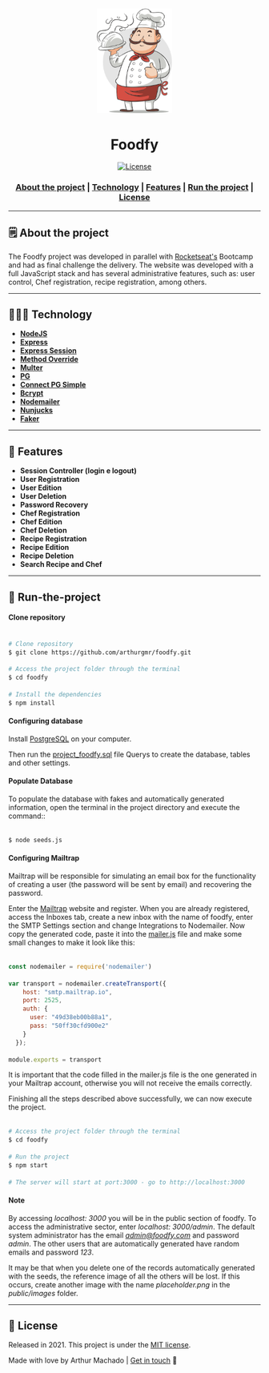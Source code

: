 <h1 align="center">
    <img alt="Chef" src="./public/assets/chef.png" width="150px" />
</h1>

<h1 align="center">Foodfy</h1>

<p align="center">
  <a href="LICENSE" >
<img alt="License" src="https://img.shields.io/badge/license-MIT-%23F8952D">
  </a>
</p>

<h3 align="center">  
  <a href="#-about-the-project">About the project</a> |
  <a href="#-technology">Technology</a> | 
  <a href="#-features">Features</a> | 
  <a href="#-run-the-project">Run the project</a> | 
  <a href="#-license">License</a> 
</h3>

---

## 🗒 About the project <a name="-about-the-project" style="text-decoration:none"></a>

The Foodfy project was developed in parallel with [Rocketseat's](https://rocketseat.com.br/) Bootcamp and had as final challenge the delivery. The website was developed with a full JavaScript stack and has several administrative features, such as: user control, Chef registration, recipe registration, among others.

---

## 👨🏻‍💻 Technology <a name="-technology" style="text-decoration:none"></a>

- **[NodeJS](https://nodejs.org/en/)**
- **[Express](https://expressjs.com/)**
- **[Express Session](https://github.com/expressjs/session)**
- **[Method Override](https://github.com/expressjs/method-override)**
- **[Multer](https://github.com/expressjs/multer)**
- **[PG](https://github.com/brianc/node-postgres/tree/master/packages/pg)**
- **[Connect PG Simple](https://www.npmjs.com/package/connect-pg-simple)**
- **[Bcrypt](https://github.com/dcodeIO/bcrypt.js)**
- **[Nodemailer](https://nodemailer.com/about/)**
- **[Nunjucks](https://github.com/mozilla/nunjucks)**
- **[Faker](https://github.com/Marak/Faker.js#readme)**

---

## :pushpin: Features <a name="-features" style="text-decoration:none"></a>

- **Session Controller (login e logout)**
- **User Registration**
- **User Edition**
- **User Deletion**
- **Password Recovery**
- **Chef Registration**
- **Chef Edition**
- **Chef Deletion**
- **Recipe Registration**
- **Recipe Edition**
- **Recipe Deletion**
- **Search Recipe and Chef**

---

## :rocket: Run-the-project <a name="-run-the-project" style="text-decoration:none"></a>


#### Clone repository

```bash

# Clone repository
$ git clone https://github.com/arthurgmr/foodfy.git

# Access the project folder through the terminal
$ cd foodfy

# Install the dependencies
$ npm install

```

#### Configuring database

Install [PostgreSQL](https://www.postgresql.org/download/) on your computer.

Then run the [project_foodfy.sql](https://github.com/arthurgmr/foodfy/blob/master/foodfydb.sql) file Querys to create the database, tables and other settings.

#### Populate Database

To populate the database with fakes and automatically generated information, open the terminal in the project directory and execute the command::

```bash

$ node seeds.js

```

#### Configuring Mailtrap

Mailtrap will be responsible for simulating an email box for the functionality of creating a user (the password will be sent by email) and recovering the password.

Enter the [Mailtrap](https://mailtrap.io/) website and register. When you are already registered, access the Inboxes tab, create a new inbox with the name of foodfy, enter the SMTP Settings section and change Integrations to Nodemailer. Now copy the generated code, paste it into the [mailer.js](https://github.com/arthurgmr/foodfy/blob/master/src/lib/mailer.js) file  and make some small changes to make it look like this:

```javascript

const nodemailer = require('nodemailer')

var transport = nodemailer.createTransport({
    host: "smtp.mailtrap.io",
    port: 2525,
    auth: {
      user: "49d38eb00b88a1",
      pass: "50ff30cfd900e2"
    }
  });

module.exports = transport

```

It is important that the code filled in the mailer.js file is the one generated in your Mailtrap account, otherwise you will not receive the emails correctly.

Finishing all the steps described above successfully, we can now execute the project.

```bash

# Access the project folder through the terminal
$ cd foodfy

# Run the project
$ npm start

# The server will start at port:3000 - go to http://localhost:3000

```

#### Note

By accessing *localhost: 3000* you will be in the public section of foodfy. To access the administrative sector, enter *localhost: 3000/admin*. The default system administrator has the email *admin@foodfy.com* and password *admin*. The other users that are automatically generated have random emails and password *123*.

It may be that when you delete one of the records automatically generated with the seeds, the reference image of all the others will be lost. If this occurs, create another image with the name *placeholder.png* in the *public/images* folder.

---

## :closed_book: License <a name="-license" style="text-decoration:none"></a>


Released in 2021. This project is under the [MIT license](https://github.com/arthurgmr/foodfy/blob/master/LICENSE).

Made with love by Arthur Machado | [Get in touch](https://www.linkedin.com/in/arthurgmachado/) :wave:

